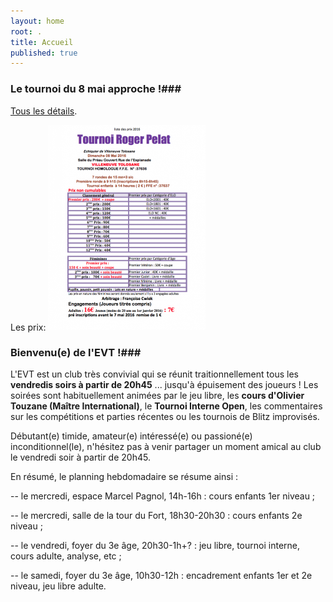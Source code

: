 ```yaml
---
layout: home
root: .
title: Accueil
published: true
---
```


### Le tournoi du 8 mai approche !###

[Tous les détails](/documents/affiche_du_tournoi_roger_pelat_2016.pdf).

Les prix:
<img src="/documents/prix_du_tournoi_roger_pelat_2016.png" style="width: 50%;"/>

### Bienvenu(e) de l'EVT !###

L'EVT est un club très convivial qui se réunit traitionnellement tous les **vendredis soirs à partir de 20h45** ... jusqu'à épuisement des joueurs ! Les soirées sont habituellement animées par le jeu libre, les **cours d'Olivier Touzane (Maître International)**, le **Tournoi Interne Open**, les commentaires sur les compétitions et parties récentes ou les tournois de Blitz improvisés.

Débutant(e) timide, amateur(e) intéressé(e) ou passioné(e) inconditionnel(le), n'hésitez pas à venir partager un moment amical au club le vendredi soir à partir de 20h45.

En résumé, le planning hebdomadaire se résume ainsi :

-- le mercredi, espace Marcel Pagnol, 14h-16h : cours enfants 1er niveau ;

-- le mercredi, salle de la tour du Fort, 18h30-20h30 : cours enfants 2e niveau ;

-- le vendredi, foyer du 3e âge, 20h30-1h+? : jeu libre, tournoi interne, cours adulte, analyse, etc ;

-- le samedi, foyer du 3e âge, 10h30-12h : encadrement enfants 1er et 2e niveau, jeu libre adulte.
